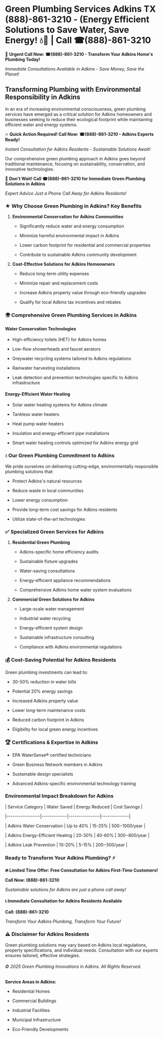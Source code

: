 # Green Plumbing Services Adkins TX (888)-861-3210 - (Energy Efficient Solutions to Save Water, Save Energy! 💧🌿 | Call ☎(888)-861-3210

🚨 **Urgent Call Now: ☎(888)-861-3210 - Transform Your Adkins Home's Plumbing Today!**
*Immediate Consultations Available in Adkins - Save Money, Save the Planet!*

## Transforming Plumbing with Environmental Responsibility in Adkins

In an era of increasing environmental consciousness, green plumbing services have emerged as a critical solution for Adkins homeowners and businesses seeking to reduce their ecological footprint while maintaining efficient water and energy systems. 

🔥 **Quick Action Required! Call Now: ☎(888)-861-3210 - Adkins Experts Ready!**
*Instant Consultation for Adkins Residents - Sustainable Solutions Await!*

Our comprehensive green plumbing approach in Adkins goes beyond traditional maintenance, focusing on sustainability, conservation, and innovative technologies.

🚨 **Don't Wait! Call ☎(888)-861-3210 for Immediate Green Plumbing Solutions in Adkins**
*Expert Advice Just a Phone Call Away for Adkins Residents!*

### ★ Why Choose Green Plumbing in Adkins? Key Benefits

1. **Environmental Conservation for Adkins Communities** 
   - Significantly reduce water and energy consumption
   - Minimize harmful environmental impact in Adkins
   - Lower carbon footprint for residential and commercial properties
   - Contribute to sustainable Adkins community development

2. **Cost-Effective Solutions for Adkins Homeowners** 
   - Reduce long-term utility expenses
   - Minimize repair and replacement costs
   - Increase Adkins property value through eco-friendly upgrades
   - Qualify for local Adkins tax incentives and rebates

### 🌍 Comprehensive Green Plumbing Services in Adkins

#### Water Conservation Technologies
- High-efficiency toilets (HET) for Adkins homes
- Low-flow showerheads and faucet aerators
- Greywater recycling systems tailored to Adkins regulations
- Rainwater harvesting installations
- Leak detection and prevention technologies specific to Adkins infrastructure

#### Energy-Efficient Water Heating
- Solar water heating systems for Adkins climate
- Tankless water heaters
- Heat pump water heaters
- Insulation and energy-efficient pipe installations
- Smart water heating controls optimized for Adkins energy grid

### 💧 Our Green Plumbing Commitment to Adkins

We pride ourselves on delivering cutting-edge, environmentally responsible plumbing solutions that:
- Protect Adkins's natural resources
- Reduce waste in local communities
- Lower energy consumption
- Provide long-term cost savings for Adkins residents
- Utilize state-of-the-art technologies

### ✅ Specialized Green Services for Adkins

1. **Residential Green Plumbing**
   - Adkins-specific home efficiency audits
   - Sustainable fixture upgrades
   - Water-saving consultations
   - Energy-efficient appliance recommendations
   - Comprehensive Adkins home water system evaluations

2. **Commercial Green Solutions for Adkins**
   - Large-scale water management
   - Industrial water recycling
   - Energy-efficient system design
   - Sustainable infrastructure consulting
   - Compliance with Adkins environmental regulations

### 💰 Cost-Saving Potential for Adkins Residents

Green plumbing investments can lead to:
- 30-50% reduction in water bills
- Potential 20% energy savings
- Increased Adkins property value
- Lower long-term maintenance costs
- Reduced carbon footprint in Adkins
- Eligibility for local green energy incentives

### 🏆 Certifications & Expertise in Adkins

- EPA WaterSense® certified technicians
- Green Business Network members in Adkins
- Sustainable design specialists
- Advanced Adkins-specific environmental technology training

### Environmental Impact Breakdown for Adkins

| Service Category | Water Saved | Energy Reduced | Cost Savings |
|-----------------|-------------|----------------|--------------|
| Adkins Water Conservation | Up to 40% | 15-25% | $500-$1000/year |
| Adkins Energy-Efficient Heating | 20-30% | 40-60% | $300-$800/year |
| Adkins Leak Prevention | 10-20% | 5-15% | $200-$500/year |

### Ready to Transform Your Adkins Plumbing? ⚡

**🔥 Limited Time Offer: Free Consultation for Adkins First-Time Customers!**

**Call Now: (888)-861-3210**
*Sustainable solutions for Adkins are just a phone call away!*

#### 📞 Immediate Consultation for Adkins Residents Available

**Call: (888)-861-3210**
*Transform Your Adkins Plumbing, Transform Your Future!*

### ⚠️ Disclaimer for Adkins Residents

Green plumbing solutions may vary based on Adkins local regulations, property specifications, and individual needs. Consultation with our experts ensures tailored, effective strategies.

###### © 2025 Green Plumbing Innovations in Adkins. All Rights Reserved.

**Service Areas in Adkins:** 
- Residential Homes
- Commercial Buildings
- Industrial Facilities
- Municipal Infrastructure
- Eco-Friendly Developments